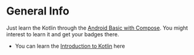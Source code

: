 # General Info

Just learn the Kotlin through the [Android Basic with Compose](https://developer.android.com/courses/android-basics-compose/course). You might interest to learn it and get your badges there.

- You can learn the [Introduction to Kotlin](https://developer.android.com/courses/pathways/android-basics-compose-unit-1-pathway-1) here